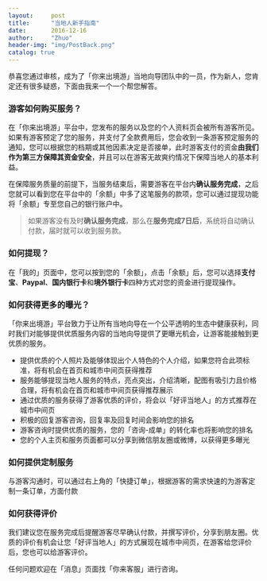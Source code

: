 ```yaml
---
layout:     post
title:      "当地人新手指南"
date:       2016-12-16
author:     "Zhuo"
header-img: "img/PostBack.png"
catalog: true
---
```


恭喜您通过审核，成为了「你来出境游」当地向导团队中的一员，作为新人，您肯定还有很多疑惑，下面由我来一个一个帮您解答。

### 游客如何购买服务？
在「你来出境游」平台中，您发布的服务以及您的个人资料页会被所有游客所见。如果有游客预定了您的服务，并支付了全款费用后，您会收到一条游客预定服务的通知，您可以根据您的档期或其他因素决定是否接单，此时游客支付的资金**由我们作为第三方保障其资金安全**，并且可以在游客无故爽约情况下保障当地人的基本利益。

在保障服务质量的前提下，当服务结束后，需要游客在平台内**确认服务完成**，之后您就可以看到您在平台中的「余额」中多了这笔服务的款项，您可以通过提现功能将「余额」专至您自己的银行账户中。

> 如果游客没有及时**确认服务完成**，那么在**服务完成7日后**，系统将自动确认付款，届时就可以收到服务款。

### 如何提现？
在「我的」页面中，您可以按到您的「余额」，点击「余额」后，您可以选择**支付宝**、**Paypal**、**国内银行卡**和**境外银行卡**四种方式对您的资金进行提现操作。

### 如何获得更多的曝光？
「你来出境游」平台致力于让所有当地向导在一个公平透明的生态中健康获利，同时我们对能够提供优质服务内容的当地向导提供了更曝光机会，让游客能接触到更优质的服务。

* 提供优质的个人照片及能够体现出个人特色的个人介绍，如果您符合此项标准，将有机会在首页和城市中间页获得推荐
* 服务能够提现当地人服务的特点，亮点突出，介绍清晰，配图有吸引力且价格合理，将有机会在首页和城市中间页获得推荐展示
* 通过优质的服务获得了游客优质的评价，将会以「好评当地人」的方式推荐在城市中间页
* 积极的回复游客咨询，回复率及回复时间会影响您的排名
* 游客咨询时提供优质的服务，您的「咨询-成单」的转化率也将影响您的排名
* 您的个人主页和服务页面都可以分享到微信朋友圈或微博，以获得更多曝光

### 如何提供定制服务
与游客沟通时，可以通过右上角的「快捷订单」，根据游客的需求快速的为游客定制一条订单，方面付款

### 如何获得评价
我们建议您在服务完成后提醒游客尽早确认付款，并撰写评价，分享到朋友圈。优质的评价有机会让您「好评当地人」的方式展现在城市中间页，在游客给您评价后，您也可以给游客评价。

任何问题欢迎在「消息」页面找「你来客服」进行咨询。